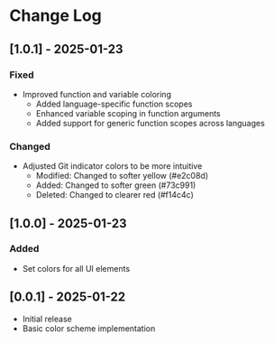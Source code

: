 # Change Log

## [1.0.1] - 2025-01-23
### Fixed
- Improved function and variable coloring
  - Added language-specific function scopes
  - Enhanced variable scoping in function arguments
  - Added support for generic function scopes across languages

### Changed
- Adjusted Git indicator colors to be more intuitive
  - Modified: Changed to softer yellow (#e2c08d)
  - Added: Changed to softer green (#73c991)
  - Deleted: Changed to clearer red (#f14c4c)

## [1.0.0] - 2025-01-23
### Added
- Set colors for all UI elements

## [0.0.1] - 2025-01-22
- Initial release
- Basic color scheme implementation
